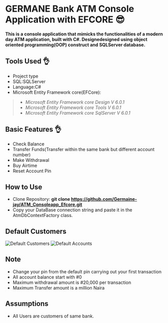 # GERMANE Bank ATM Console Application with EFCORE 😎
#### This is a console application that mimicks the functionalities of a modern day ATM application, built with C#. Designedesigned using object oriented programming(OOP) construct and SQLServer database.

## Tools Used 👌
* Project type
* SQL:SQLServer
* Language:C#
* Microsoft Entity Framework core(EFCore):
> - *Microsoft Entity Framework core Design V 6.0.1*
> - *Microsoft Entity Framework core Tools V 6.0.1*
> - *Microsoft Entity Framework core SqlServer V 6.0.1*

## Basic Features 👌
* Check Balance
* Transfer Funds(Transfer within the same bank but different account number)
* Make Withdrawal
* Buy Airtime
* Reset Account Pin

## How to Use
* Clone Repository: **git clone https://github.com/Germaine-jay/ATM_Consoleapp_Efcore.git**
* Copy your DataBase connection string and paste it in the AtmDbContextFactory class.

## Default Customers
![Default Customers](C:/Users/user/Pictures/tablepic.JPG)
![Default Accounts](tablepic2.JPG)

## Note
* Change your pin from the default pin carrying out your first transaction
* All account balance start with #0
* Maximum withdrawal amount is #20,000 per transaction
* Maximum Transfer amount is a million Naira

## Assumptions
* All Users are customers of same bank.
